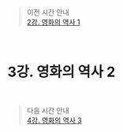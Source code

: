 > 이전 시간 안내  
> [2강. 영화의 역사 1](./02_History_of_Movies1.md)  

<br>

# 3강. 영화의 역사 2  

<br>

> 다음 시간 안내  
> [4강. 영화의 역사 3](./04_History_of_Movies3.md)  